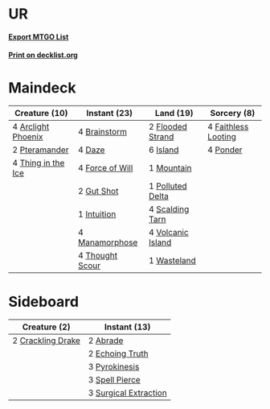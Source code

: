 # UR

#### [Export MTGO List](../collection/UR/UR.txt)
#### [Print on decklist.org](http://decklist.org/?deckmain=4%09Arclight%20Phoenix%0A4%09Brainstorm%0A4%09Daze%0A4%09Faithless%20Looting%0A2%09Flooded%20Strand%0A4%09Force%20of%20Will%0A2%09Gut%20Shot%0A1%09Intuition%0A6%09Island%0A4%09Manamorphose%0A1%09Mountain%0A1%09Polluted%20Delta%0A4%09Ponder%0A2%09Pteramander%0A4%09Scalding%20Tarn%0A4%09Thing%20in%20the%20Ice%0A4%09Thought%20Scour%0A4%09Volcanic%20Island%0A1%09Wasteland&deckside=2%09Abrade%0A2%09Crackling%20Drake%0A2%09Echoing%20Truth%0A3%09Pyrokinesis%0A3%09Spell%20Pierce%0A3%09Surgical%20Extraction)
# Maindeck

|                                        Creature (10)                                        |                                       Instant (23)                                       |                                         Land (19)                                         |                                         Sorcery (8)                                          |
|---------------------------------------------------------------------------------------------|------------------------------------------------------------------------------------------|-------------------------------------------------------------------------------------------|----------------------------------------------------------------------------------------------|
|4 [Arclight Phoenix](http://gatherer.wizards.com/Pages/Card/Details.aspx?multiverseid=452841)|4 [Brainstorm](http://gatherer.wizards.com/Pages/Card/Details.aspx?multiverseid=3897)     |2 [Flooded Strand](http://gatherer.wizards.com/Pages/Card/Details.aspx?multiverseid=405098)|4 [Faithless Looting](http://gatherer.wizards.com/Pages/Card/Details.aspx?multiverseid=389512)|
|2 [Pteramander](http://gatherer.wizards.com/Pages/Card/Details.aspx?multiverseid=457191)     |4 [Daze](http://gatherer.wizards.com/Pages/Card/Details.aspx?multiverseid=189255)         |6 [Island](http://gatherer.wizards.com/Pages/Card/Details.aspx?multiverseid=439857)        |4 [Ponder](http://gatherer.wizards.com/Pages/Card/Details.aspx?multiverseid=451051)           |
|4 [Thing in the Ice](http://gatherer.wizards.com/Pages/Card/Details.aspx?multiverseid=409836)|4 [Force of Will](http://gatherer.wizards.com/Pages/Card/Details.aspx?multiverseid=3107)  |1 [Mountain](http://gatherer.wizards.com/Pages/Card/Details.aspx?multiverseid=439859)      |                                                                                              |
|                                                                                             |2 [Gut Shot](http://gatherer.wizards.com/Pages/Card/Details.aspx?multiverseid=397673)     |1 [Polluted Delta](http://gatherer.wizards.com/Pages/Card/Details.aspx?multiverseid=405104)|                                                                                              |
|                                                                                             |1 [Intuition](http://gatherer.wizards.com/Pages/Card/Details.aspx?multiverseid=4707)      |4 [Scalding Tarn](http://gatherer.wizards.com/Pages/Card/Details.aspx?multiverseid=405107) |                                                                                              |
|                                                                                             |4 [Manamorphose](http://gatherer.wizards.com/Pages/Card/Details.aspx?multiverseid=370568) |4 [Volcanic Island](http://gatherer.wizards.com/Pages/Card/Details.aspx?multiverseid=887)  |                                                                                              |
|                                                                                             |4 [Thought Scour](http://gatherer.wizards.com/Pages/Card/Details.aspx?multiverseid=380203)|1 [Wasteland](http://gatherer.wizards.com/Pages/Card/Details.aspx?multiverseid=413790)     |                                                                                              |


# Sideboard

|                                        Creature (2)                                        |                                          Instant (13)                                          |
|--------------------------------------------------------------------------------------------|------------------------------------------------------------------------------------------------|
|2 [Crackling Drake](http://gatherer.wizards.com/Pages/Card/Details.aspx?multiverseid=452913)|2 [Abrade](http://gatherer.wizards.com/Pages/Card/Details.aspx?multiverseid=430772)             |
|                                                                                            |2 [Echoing Truth](http://gatherer.wizards.com/Pages/Card/Details.aspx?multiverseid=405212)      |
|                                                                                            |3 [Pyrokinesis](http://gatherer.wizards.com/Pages/Card/Details.aspx?multiverseid=3180)          |
|                                                                                            |3 [Spell Pierce](http://gatherer.wizards.com/Pages/Card/Details.aspx?multiverseid=425876)       |
|                                                                                            |3 [Surgical Extraction](http://gatherer.wizards.com/Pages/Card/Details.aspx?multiverseid=397706)|

